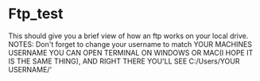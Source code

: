 # Ftp_test
This should give you a brief view of how an ftp works on your local drive. 
NOTES:
Don't forget to change your username to match YOUR MACHINES USERNAME
YOU CAN OPEN TERMINAL ON WINDOWS OR MAC(I HOPE IT IS THE SAME THING), AND RIGHT THERE YOU'LL SEE C:/Users/YOUR USERNAME/'
